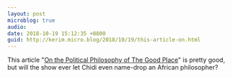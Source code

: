 ```yaml
---
layout: post
microblog: true
audio: 
date: 2018-10-19 15:12:35 +0800
guid: http://kerim.micro.blog/2018/10/19/this-article-on.html
---
```

This article "[On the Political Philosophy of The Good Place](https://lareviewofbooks.org/article/secret-twist-political-philosophy-good-place/)" is pretty good, but will the show ever let Chidi even name-drop an African philosopher? 
